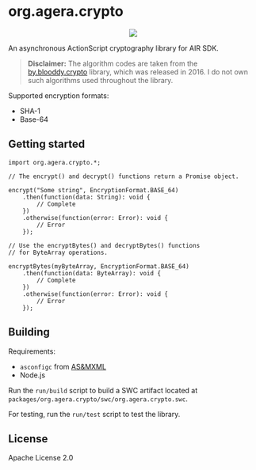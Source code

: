 # org.agera.crypto

<p align="center">
  <a href="https://agera-air.github.io/api/org.agera.crypto">
    <img src="https://img.shields.io/badge/ActionScript%20API%20Documentation-gray">
  </a>
</p>

An asynchronous ActionScript cryptography library for AIR SDK.

> **Disclaimer:** The algorithm codes are taken from the [by.blooddy.crypto](https://github.com/blooddy/blooddy_crypto) library, which was released in 2016. I do not own such algorithms used throughout the library.

Supported encryption formats:

* SHA-1
* Base-64

## Getting started

```as3
import org.agera.crypto.*;

// The encrypt() and decrypt() functions return a Promise object.

encrypt("Some string", EncryptionFormat.BASE_64)
    .then(function(data: String): void {
        // Complete
    })
    .otherwise(function(error: Error): void {
        // Error
    });

// Use the encryptBytes() and decryptBytes() functions
// for ByteArray operations.

encryptBytes(myByteArray, EncryptionFormat.BASE_64)
    .then(function(data: ByteArray): void {
        // Complete
    })
    .otherwise(function(error: Error): void {
        // Error
    });
```

## Building

Requirements:

* `asconfigc` from [AS&MXML](https://as3mxml.com)
* Node.js

Run the `run/build` script to build a SWC artifact located at `packages/org.agera.crypto/swc/org.agera.crypto.swc`.

For testing, run the `run/test` script to test the library.

## License

Apache License 2.0